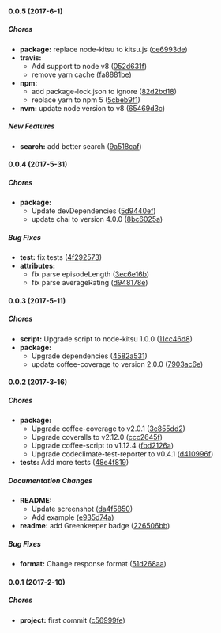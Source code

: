 #### 0.0.5 (2017-6-1)

##### Chores

* **package:** replace node-kitsu to kitsu.js ([ce6993de](https://github.com/lgaticaq/hubot-kitsu/commit/ce6993ded9c49de6a04e6eec04a1d1a2798b72be))
* **travis:**
  * Add support to node v8 ([052d631f](https://github.com/lgaticaq/hubot-kitsu/commit/052d631fa2fe6db591ce1b70e7a46fce55439d3f))
  * remove yarn cache ([fa8881be](https://github.com/lgaticaq/hubot-kitsu/commit/fa8881be061513fd6c5893a370e31e24318164a8))
* **npm:**
  * add package-lock.json to ignore ([82d2bd18](https://github.com/lgaticaq/hubot-kitsu/commit/82d2bd1886b93bf380b6521cd80b076d07542f66))
  * replace yarn to npm 5 ([5cbeb9f1](https://github.com/lgaticaq/hubot-kitsu/commit/5cbeb9f169f74db4ed0c3fb65ed72190d89d7875))
* **nvm:** update node version to v8 ([65469d3c](https://github.com/lgaticaq/hubot-kitsu/commit/65469d3c540174cac0fe8cedc6597a95af845013))

##### New Features

* **search:** add better search ([9a518caf](https://github.com/lgaticaq/hubot-kitsu/commit/9a518caf3bb0d3d6e13252a3f20311cbf5d46611))

#### 0.0.4 (2017-5-31)

##### Chores

* **package:**
  * Update devDependencies ([5d9440ef](https://github.com/lgaticaq/hubot-kitsu/commit/5d9440ef33a0e3a916cbfbd63a2748444afdf0ea))
  * update chai to version 4.0.0 ([8bc6025a](https://github.com/lgaticaq/hubot-kitsu/commit/8bc6025adc368b5ed93b2b011f9719e33b2a6125))

##### Bug Fixes

* **test:** fix tests ([4f292573](https://github.com/lgaticaq/hubot-kitsu/commit/4f292573d8478404352361d2a57fb14c15f0d1c9))
* **attributes:**
  * fix parse episodeLength ([3ec6e16b](https://github.com/lgaticaq/hubot-kitsu/commit/3ec6e16bf7de90aae1cda310ded8e8f6f188d57c))
  * fix parse averageRating ([d948178e](https://github.com/lgaticaq/hubot-kitsu/commit/d948178ebcada167102500b19de4e0f5df1021ce))

#### 0.0.3 (2017-5-11)

##### Chores

* **script:** Upgrade script to node-kitsu 1.0.0 ([11cc46d8](https://github.com/lgaticaq/hubot-kitsu/commit/11cc46d84845aa64728f6ec002e87970407e80aa))
* **package:**
  * Upgrade dependencies ([4582a531](https://github.com/lgaticaq/hubot-kitsu/commit/4582a53150a9e1f05d699bf4ef8b51b5f834bf0b))
  * update coffee-coverage to version 2.0.0 ([7903ac6e](https://github.com/lgaticaq/hubot-kitsu/commit/7903ac6e6df5b6f0d048b91eac9f00278b34c9fa))

#### 0.0.2 (2017-3-16)

##### Chores

* **package:**
  * Upgrade coffee-coverage to v2.0.1 ([3c855dd2](https://github.com/lgaticaq/hubot-kitsu/commit/3c855dd21bdcd16375be7a05371f82890e276c4a))
  * Upgrade coveralls to v2.12.0 ([ccc2645f](https://github.com/lgaticaq/hubot-kitsu/commit/ccc2645fbfeb9a54094d0c46b4e7b65cce9c110e))
  * Upgrade coffee-script to v1.12.4 ([fbd2126a](https://github.com/lgaticaq/hubot-kitsu/commit/fbd2126a5e98442df2fc50486f491faa3d3fea72))
  * Upgrade codeclimate-test-reporter to v0.4.1 ([d410996f](https://github.com/lgaticaq/hubot-kitsu/commit/d410996fc3efdfac2e893c251228d72fb14f9b48))
* **tests:** Add more tests ([48e4f819](https://github.com/lgaticaq/hubot-kitsu/commit/48e4f8197d82fc7160bac13035bbd173a9caee58))

##### Documentation Changes

* **README:**
  * Update screenshot ([da4f5850](https://github.com/lgaticaq/hubot-kitsu/commit/da4f585012cb166c7b5d76f864dc3f691177264b))
  * Add example ([e935d74a](https://github.com/lgaticaq/hubot-kitsu/commit/e935d74a30e7494d0845d476133fc79261f8330d))
* **readme:** add Greenkeeper badge ([226506bb](https://github.com/lgaticaq/hubot-kitsu/commit/226506bb1921e2103a9e53090e8ce53a2822c517))

##### Bug Fixes

* **format:** Change response format ([51d268aa](https://github.com/lgaticaq/hubot-kitsu/commit/51d268aa210df69c9ca6ed9a8f14156ac84189b8))

#### 0.0.1 (2017-2-10)

##### Chores

* **project:** first commit ([c56999fe](https://github.com/lgaticaq/hubot-kitsu/commit/c56999fe561b9ab02cbdc32625cfb53adefd2cba))

